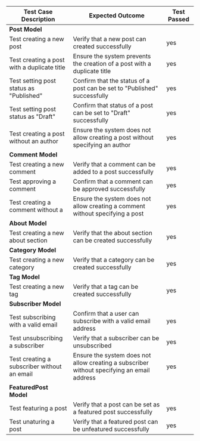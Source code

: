 | Test Case Description                    | Expected Outcome                                 | Test Passed |
|-----------------------------------------|---------------------------------------------------|--------------|
| **Post Model**                          |                                                   |              |
| Test creating a new post                | Verify that a new post can created successfully   | yes          |
 Test creating a post with a duplicate title | Ensure the system prevents the creation of a post with a duplicate title | yes |
| Test setting post status as "Published" | Confirm that the status of a post can be set to "Published" successfully | yes |
| Test setting post status as "Draft"     | Confirm that status of a post can be set to "Draft" successfully | yes |
| Test creating a post without an author  | Ensure the system does not allow creating a post without specifying an author | yes |
| **Comment Model**                       |                                                    |              |
| Test creating a new comment              | Verify that a comment can be added to a post successfully | yes        |
| Test approving a comment                | Confirm that a comment can be approved successfully | yes      |
| Test creating a comment without a  | Ensure the system does not allow creating a comment without specifying a post | yes |
| **About Model**                         |                                                    |             |
| Test creating a new about section       | Verify that the about section can be created successfully | yes      |
| **Category Model**                      |                                                   |               |
| Test creating a new category             | Verify that a category can be created successfully | yes         |
| **Tag Model**                           |                                                   |               |
| Test creating a new tag                  | Verify that a tag can be created successfully | yes            |
| **Subscriber Model**                    |                                                   |                |
| Test subscribing with a valid email      | Confirm that a user can subscribe with a valid email address | yes     |
| Test unsubscribing a subscriber         | Verify that a subscriber can be unsubscribed | yes               |
| Test creating a subscriber without an email | Ensure the system does not allow creating a subscriber without specifying an email address | yes |
| **FeaturedPost Model**                  |                                                   |              |
| Test featuring a post                   | Verify that a post can be set as a featured post successfully | yes       |
| Test unaturing a post                   | Verify that a featured post can be unfeatured successfully | yes       |
